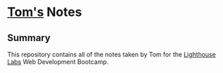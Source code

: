 # [Tom's](https://github.com/thmswenner) Notes

## Summary

This repository contains all of the notes taken by Tom for the [Lighthouse Labs](https://www.lighthouselabs.ca/?gclid=Cj0KCQjw7YblBRDFARIsAKkK-dIk7jEzgprAElCadm5ojP67aKOywrz9cCfjLS6qILqEZQLnR8BFrEsaAsz7EALw_wcB) Web Development Bootcamp.